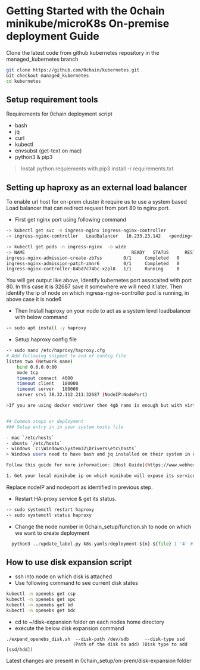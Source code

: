 # Getting Started with the 0chain minikube/microK8s On-premise deployment Guide

Clone the latest code from github kubernetes repository in the managed_kubernetes branch

```bash
git clone https://github.com/0chain/kubernetes.git
Git checkout managed_kubernetes
cd kubernetes
```
## Setup requirement tools
Requirements for 0chain deployment script
- bash
- jq
- curl
- kubectl
- envsubst (get-text on mac)
- python3 & pip3
>Install python requiements with pip3 install -r requirements.txt
## Setting up haproxy as an external load balancer
To enable url host for on-prem cluster it require us to use a system based Load balancer that can redirect request from port 80 to nginx port. 
- First get nginx port using following command
```bash
-> kubectl get svc -n ingress-nginx ingress-nginx-controller
-> ingress-nginx-controller   LoadBalancer   10.233.23.142   <pending>     31101:31101/TCP,31102:31102/TCP,31103:31103/TCP,31201:31201/TCP,31202:31202/TCP,31203:31203/TCP,31204:31204/TCP,31205:31205/TCP,31206:31206/TCP,31301:31301/TCP,31302:31302/TCP,31303:31303/TCP,31304:31304/TCP,31305:31305/TCP,31306:31306/TCP,31307:31307/TCP,31308:31308/TCP,31309:31309/TCP,31310:31310/TCP,31311:31311/TCP,31312:31312/TCP,80:32687/TCP,443:30921/TCP   2d

-> kubectl get pods -n ingress-nginx  -o wide
-> NAME                                        READY   STATUS      RESTARTS   AGE    IP              NODE    NOMINATED NODE   READINESS GATES
ingress-nginx-admission-create-zb7ss        0/1     Completed   0          2d1h   10.233.67.2     node4   <none>           <none>
ingress-nginx-admission-patch-zmnr6         0/1     Completed   0          2d1h   10.233.69.169   node5   <none>           <none>
ingress-nginx-controller-84bd7c74bc-x2pl8   1/1     Running     0          2d1h   10.233.67.4     node4   <none>           <none>

```
You will get output like above, Identify kubernetes port assocaited with port 80. In this case it is 32687 save it somewhere we will need it later. Then identify the ip of node on which ingress-nginx-controller pod is running, in above case it is node6
 
- Then Install haproxy on your node to act as a system level loadbalancer with below command
```bash
-> sudo apt install -y haproxy
```
- Setup haproxy config file
```bash
-> sudo nano /etc/haproxy/haproxy.cfg 
# Add following snippet to end of config file
listen two (Network name)
    bind 0.0.0.0:80
    mode tcp
    timeout connect  4000
    timeout client   180000
    timeout server   180000
    server srv1 38.32.112.211:32687 (NodeIP:NodePort)

>If you are using docker vmdriver then 4gb rams is enough but with virtual machine VM-driver like kvm2 or virutalbox try to have atleast 6Gb RAM reserved for minikube.


## Common steps or deployment
### Setup entry in in your system hosts file

- mac `/etc/hosts`
- ubuntu `/etc/hosts`
- windows `c:\Windows\System32\Drivers\etc\hosts`
> Windows users need to have bash and jq installed on their system in order to use the deployment script

Follow this guide for more information: [Host Guide](https://www.webhostface.com/kb/knowledgebase/modify-hosts-file/#:~:text=Modifying%20the%20hosts%20file%20under%20MAC%20OS,navigate%20and%20edit%20the%20file.)

1. Get your local minikube ip on which minikube will expose its services with following command
```
Replace nodeIP and nodeport as identified in previous step.
- Restart HA-proxy service & get its status.
```bash
-> sudo systemctl restart haproxy
-> sudo systemctl status haproxy
```
- Change the node number in 0chain_setup/function.sh to  node on which we want to create deployment
```python
  python3 ../update_label.py k8s-yamls/deployment-${n}-${file} 1 '4' #(node number for deployment)
```

## How to use disk expansion script
- ssh into node on which disk is attached
- Use following command to see current disk states
```bash
kubectl -n openebs get csp
kubectl -n openebs get spc
kubectl -n openebs get bd
kubectl -n openebs get bdc
```

- cd to ~/disk-expansion folder on each nodes home directory
- execute the below disk expansion command
```
./expand_openebs_disk.sh  --disk-path /dev/sdb      --disk-type ssd
                         (Path of the disk to add) (Disk type to add [ssd/hdd])
```
Latest changes are present in 0chain_setup/on-prem/disk-expansion folder
